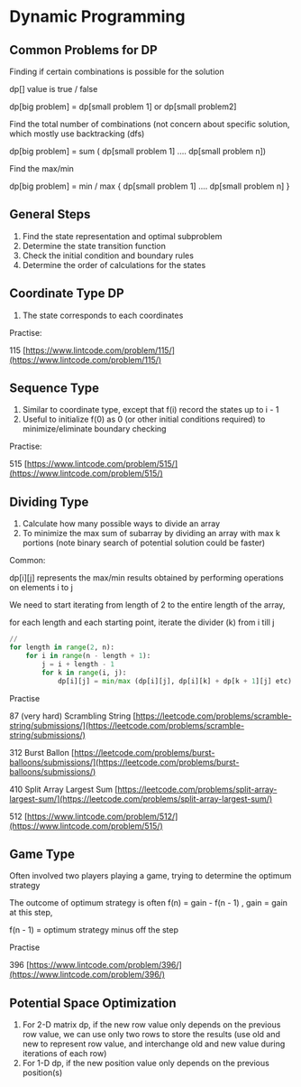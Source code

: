 # Dynamic Programming

## Common Problems for DP

Finding if certain combinations is possible for the solution

dp\[] value is true / false

dp\[big problem] = dp\[small problem 1] or dp\[small problem2]

Find the total number of combinations (not concern about specific solution, which mostly use backtracking (dfs)

dp\[big problem] = sum ( dp\[small problem 1] .... dp\[small problem n])

Find the max/min&#x20;

dp\[big problem] = min / max { dp\[small problem 1] .... dp\[small problem n] }

## General Steps

1. Find the state representation and optimal subproblem&#x20;
2. Determine the state transition function
3. Check the initial condition and boundary rules
4. Determine the order of calculations for the states

## Coordinate Type DP

1. The state corresponds to each coordinates&#x20;

Practise:

115 [https://www.lintcode.com/problem/115/](https://www.lintcode.com/problem/115/)

## Sequence Type

1. Similar to coordinate type, except that f(i) record the states up to i - 1
2. Useful to initialize f(0) as 0 (or other initial conditions required) to minimize/eliminate boundary checking&#x20;

Practise:

515 [https://www.lintcode.com/problem/515/](https://www.lintcode.com/problem/515/)

## Dividing Type

1. Calculate how many possible ways to divide an array
2. To minimize the max sum of subarray by dividing an array with max k portions (note binary search of potential solution could be faster)

Common:

dp\[i]\[j] represents the max/min results obtained by performing operations on elements i to j&#x20;

We need to start iterating from length of 2 to the entire length of the array,&#x20;

for each length and each starting point, iterate the divider (k) from i till j

```python
//
for length in range(2, n):
    for i in range(n - length + 1):
        j = i + length - 1
        for k in range(i, j):
            dp[i][j] = min/max (dp[i][j], dp[i][k] + dp[k + 1][j] etc)
```

Practise

87 (very hard) Scrambling String [https://leetcode.com/problems/scramble-string/submissions/](https://leetcode.com/problems/scramble-string/submissions/)

312 Burst Ballon [https://leetcode.com/problems/burst-balloons/submissions/](https://leetcode.com/problems/burst-balloons/submissions/)

410 Split Array Largest Sum [https://leetcode.com/problems/split-array-largest-sum/](https://leetcode.com/problems/split-array-largest-sum/)

512 [https://www.lintcode.com/problem/512/](https://www.lintcode.com/problem/515/)

## Game Type

Often involved two players playing a game, trying to determine the optimum strategy

The outcome of optimum strategy is often  f(n) = gain - f(n - 1) , gain = gain at this step,&#x20;

f(n - 1) = optimum strategy minus off the step&#x20;

Practise

396 [https://www.lintcode.com/problem/396/](https://www.lintcode.com/problem/396/)

## Potential Space Optimization

1. For 2-D matrix dp, if the new row value only depends on the previous row value, we can use only two rows to store the results (use old and new to represent row value, and interchange old and new value during iterations of each row)
2. For 1-D dp, if the new position value only depends on the previous position(s)
